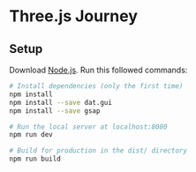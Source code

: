 # Three.js Journey

## Setup
Download [Node.js](https://nodejs.org/en/download/).
Run this followed commands:

``` bash
# Install dependencies (only the first time)
npm install
npm install --save dat.gui
npm install --save gsap

# Run the local server at localhost:8080
npm run dev

# Build for production in the dist/ directory
npm run build
```
